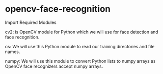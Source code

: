 # opencv-face-recognition

Import Required Modules

cv2: is OpenCV module for Python which we will use for face detection and face recognition.

os: We will use this Python module to read our training directories and file names.

numpy: We will use this module to convert Python lists to numpy arrays as OpenCV face recognizers accept numpy arrays.
